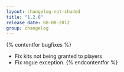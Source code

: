 ```yaml
---
layout: changelog-not-shaded
title: "1.2.6"
release_date: 08-08-2012
group: changelog
---
```


{% contentfor bugfixes %}
* Fix kits not being granted to players
* Fix rogue exception.
{% endcontentfor %}